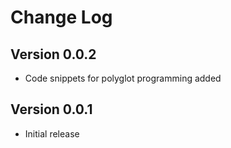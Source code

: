 # Change Log

## Version 0.0.2
* Code snippets for polyglot programming added

## Version 0.0.1
* Initial release
